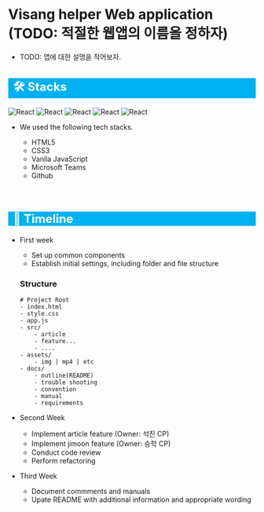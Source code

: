 # Visang helper Web application (TODO: 적절한 웹앱의 이름을 정하자)

-   TODO: 앱에 대한 설명을 적어보자.

<h2 style="text-indent: 10px; background-color: #00b0f0; font-size: 1.5rem; font-weight: 700; color: white;">🛠️ Stacks</h2>

![React](https://img.shields.io/badge/html5-E34F26?style=for-the-badge&logo=html5&logoColor=FFFFFF)
![React](https://img.shields.io/badge/css3-1572B6?style=for-the-badge&logo=css3&logoColor=FFFFFF)
![React](https://img.shields.io/badge/javascript-F7DF1E?style=for-the-badge&logo=javascript&logoColor=FFFFFF)
![React](https://img.shields.io/badge/microsoftteams-6264A7?style=for-the-badge&logo=microsoftteams&logoColor=FFFFFF)
![React](https://img.shields.io/badge/github-181717?style=for-the-badge&logo=github&logoColor=FFFFFF)

-   We used the following tech stacks.
    
    - HTML5
    - CSS3
    - Vanila JavaScript
    - Microsoft Teams
    - Github

<br>

<h2 style="text-indent: 10px; background-color: #00b0f0; font-size: 1.5rem; font-weight: 700; color: white;">📆 Timeline</h2>

-   First week

    -   Set up common components
    -   Establish initial settings, including folder and file structure

    ### Structure

    ```
    # Project Root
    - index.html
    - style.css
    - app.js
    - src/
        - article
        - feature...
        - ....
    - assets/
        - img | mp4 | etc
    - docs/
        - outline(README)
        - trouble shooting
        - convention
        - manual
        - requirements
    ```

-   Second Week

    -   Implement article feature (Owner: 석진 CP)
    -   Implement jimoon feature (Owner: 승학 CP)
    -   Conduct code review
    -   Perform refactoring

-   Third Week
    -   Document commments and manuals
    -   Upate README with additional information and appropriate wording
